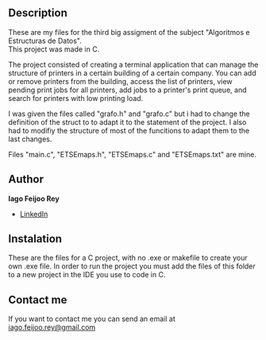 ## Description

These are my files for the third big assigment of the subject "Algoritmos e Estructuras de Datos".  
This project was made in C.  

The project consisted of creating a terminal application that can manage the structure of printers in a certain building of a certain company. You can add or remove printers from the building, access the list of printers, view pending print jobs for all printers, add jobs to a printer's print queue, and search for printers with low printing load.  

I was given the files called "grafo.h" and "grafo.c" but i had to change the definition of the struct to to adapt it to the statement of the project. I also had to modifiy the structure of most of the funcitions to adapt them to the last changes.  

Files "main.c", "ETSEmaps.h", "ETSEmaps.c" and "ETSEmaps.txt" are mine.

## Author
**Iago Feijoo Rey**

* [LinkedIn](www.linkedin.com/in/iagofeijoorey)

## Instalation
These are the files for a C project, with no .exe or makefile to create your own .exe file. In order to run the project you must add the files of this folder to a new project in the IDE you use to code in C.

## Contact me
If you want to contact me you can send an email at iago.feijoo.rey@gmail.com
